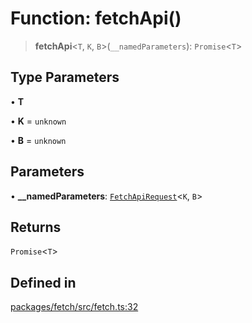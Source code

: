 # Function: fetchApi()

> **fetchApi**\<`T`, `K`, `B`\>(`__namedParameters`): `Promise`\<`T`\>

## Type Parameters

• **T**

• **K** = `unknown`

• **B** = `unknown`

## Parameters

• **\_\_namedParameters**: [`FetchApiRequest`](../interfaces/FetchApiRequest.md)\<`K`, `B`\>

## Returns

`Promise`\<`T`\>

## Defined in

[packages/fetch/src/fetch.ts:32](https://github.com/mbti-nf-team/frontend-libraries/blob/3916286534b50dbdcab9c2145adbaa464419b886/packages/fetch/src/fetch.ts#L32)
